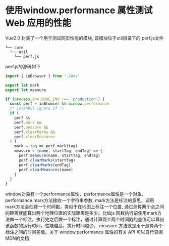 # 使用window.performance 属性测试 Web 应用的性能

Vue2.0 封装了一个用于测试网页性能的模块, 该模块位于util目录下的 perf.js文件

```
└── core
  └── util
    └── perf.js
```

perf.js的源码如下

```js
import { inBrowser } from './env'

export let mark
export let measure

if (process.env.NODE_ENV !== 'production') {
  const perf = inBrowser && window.performance
  /* istanbul ignore if */
  if (
    perf &&
    perf.mark &&
    perf.measure &&
    perf.clearMarks &&
    perf.clearMeasures
  ) {
    mark = tag => perf.mark(tag)
    measure = (name, startTag, endTag) => {
      perf.measure(name, startTag, endTag)
      perf.clearMarks(startTag)
      perf.clearMarks(endTag)
      perf.clearMeasures(name)
    }
  }
}
```

window对象有一个performance属性，performance属性是一个对象，performance.mark方法接收一个字符串参数, mark方法是标注的意思，调用 mark方法会创建一个时间戳，类似于在地图上标注一个位置, 通过测算两个点之间的距离就能算出两个地理位置的实际距离是多少。比如js 函数执行前使用mark方法做一个标注，执行完之后做一个标注，通过计算两个两个时间戳的差值可以算出该函数的运行时间，性能越高，执行时间越少。 measure 方法就是用于测算两个标注之间的时间差值。关于 window.performance 属性的有关 API 可以自行查阅 MDN的文档
   
